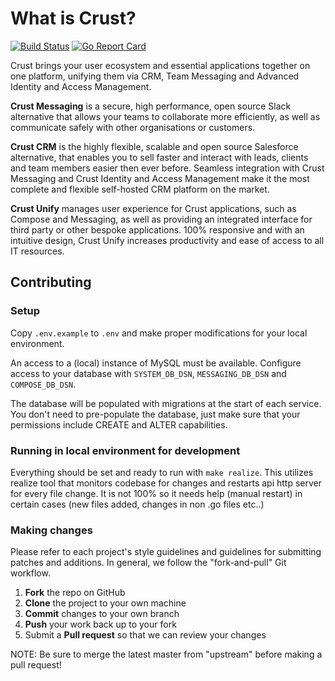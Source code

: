 # What is Crust?

[![Build Status](https://drone.crust.tech/api/badges/crusttech/crust/status.svg)](https://drone.crust.tech/crusttech/crust)
[![Go Report Card](https://goreportcard.com/badge/github.com/crusttech/crust)](https://goreportcard.com/report/github.com/crusttech/crust)

Crust brings your user ecosystem and essential applications together on one platform, unifying them via CRM, Team Messaging and Advanced Identity and Access Management.

**Crust Messaging** is a secure, high performance, open source Slack alternative that allows your teams to collaborate more efficiently, as well as communicate safely with other organisations or customers.

**Crust CRM** is the highly flexible, scalable and open source Salesforce alternative, that enables you to sell faster and interact with leads, clients and team members easier then ever before. Seamless integration with Crust Messaging and Crust Identity and Access Management make it the most complete and flexible self-hosted CRM platform on the market.

**Crust Unify** manages user experience for Crust applications, such as Compose and Messaging, as well as providing an integrated interface for third party or other bespoke applications. 100% responsive and with an intuitive design, Crust Unify increases productivity and ease of access to all IT resources.

## Contributing

### Setup

Copy `.env.example` to `.env` and make proper modifications for your local environment.

An access to a (local) instance of MySQL must be available.
Configure access to your database with `SYSTEM_DB_DSN`, `MESSAGING_DB_DSN` and `COMPOSE_DB_DSN`.

The database will be populated with migrations at the start of each service. You don't need to pre-populate the database, just make sure that your permissions include CREATE and ALTER capabilities.

### Running in local environment for development

Everything should be set and ready to run with `make realize`. This utilizes realize tool that monitors codebase for changes and restarts api http server for every file change. It is not 100% so it needs help (manual restart) in certain cases (new files added, changes in non .go files etc..)

### Making changes

Please refer to each project's style guidelines and guidelines for submitting patches and additions. In general, we follow the "fork-and-pull" Git workflow.

 1. **Fork** the repo on GitHub
 2. **Clone** the project to your own machine
 3. **Commit** changes to your own branch
 4. **Push** your work back up to your fork
 5. Submit a **Pull request** so that we can review your changes

NOTE: Be sure to merge the latest master from "upstream" before making a pull request!
